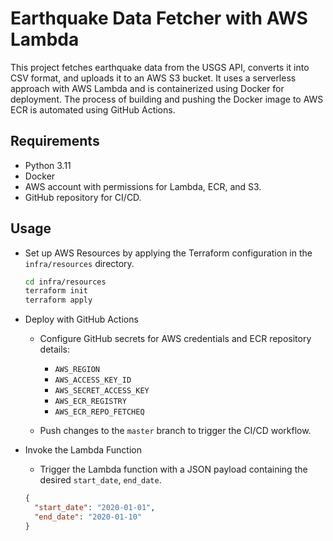 # Earthquake Data Fetcher with AWS Lambda

This project fetches earthquake data from the USGS API, converts it into CSV format, and uploads it to an AWS S3 bucket. It uses a serverless approach with AWS Lambda and is containerized using Docker for deployment. The process of building and pushing the Docker image to AWS ECR is automated using GitHub Actions.

## Requirements

- Python 3.11
- Docker
- AWS account with permissions for Lambda, ECR, and S3.
- GitHub repository for CI/CD.

## Usage

- Set up AWS Resources by applying the Terraform configuration in the `infra/resources` directory.

  ```bash
  cd infra/resources
  terraform init
  terraform apply
  ```

- Deploy with GitHub Actions

  - Configure GitHub secrets for AWS credentials and ECR repository details:

    - `AWS_REGION`
    - `AWS_ACCESS_KEY_ID`
    - `AWS_SECRET_ACCESS_KEY`
    - `AWS_ECR_REGISTRY`
    - `AWS_ECR_REPO_FETCHEQ`

  - Push changes to the `master` branch to trigger the CI/CD workflow.

- Invoke the Lambda Function

  - Trigger the Lambda function with a JSON payload containing the desired `start_date`, `end_date`.

  ```json
  {
    "start_date": "2020-01-01",
    "end_date": "2020-01-10"
  }
  ```
